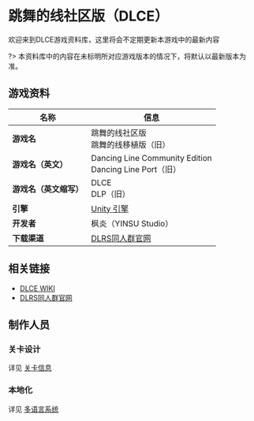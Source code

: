 # 跳舞的线社区版（DLCE）

欢迎来到DLCE游戏资料库，这里将会不定期更新本游戏中的最新内容

?> 本资料库中的内容在未标明所对应游戏版本的情况下，将默认以最新版本为准。

## 游戏资料

| 名称            | 信息                                                                                                                                                                                                                                                                                                                                                             |
|---------------|----------------------------------------------------------------------------------------------------------------------------------------------------------------------------------------------------------------------------------------------------------------------------------------------------------------------------------------------------------------|
| **游戏名**       | 跳舞的线社区版<br/>跳舞的线移植版（旧）                                                                                                                                                                                                                                                                                                                                         |
| **游戏名（英文）**   | Dancing Line Community Edition<br/>Dancing Line Port（旧）                                                                                                                                                                                                                                                                                                        |
| **游戏名（英文缩写）** | DLCE<br/>DLP（旧）                                                                                                                                                                                                                                                                                                                                                |
| **引擎**        | [Unity 引擎](https://unity.com/)                                                                                                                                                                                                                                                                                                                                 |
| **开发者**       | 枫炎（YINSU Studio）                                                                                                                                                                                                                                                                                                                                               |
| **下载渠道**      | [DLRS同人群官网](https://chinadlrs.com/app/?id=25)                                                                                                                                                                                                                                                                                                                  |

## 相关链接

- [DLCE WIKI](https://dlfm-wiki.top/wiki/%E8%B7%B3%E8%88%9E%E7%9A%84%E7%BA%BF%E7%A4%BE%E5%8C%BA%E7%89%88)
- [DLRS同人群官网](https://chinadlrs.com/app/?id=25)

## 制作人员

### 关卡设计

详见 [关卡信息](/dlce/level_information.md)

### 本地化
详见 [多语言系统](/dlce/localization.md)